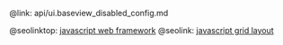 @link: api/ui.baseview_disabled_config.md

@seolinktop: [javascript web framework](https://webix.com)
@seolink: [javascript grid layout](https://webix.com/widget/layout/)